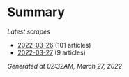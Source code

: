 # Summary
*Latest scrapes*
* [2022-03-26](https://github.com/nuuuwan/news_lk/blob/data/news_lk.2022-03-26.json) (101 articles)
* [2022-03-27](https://github.com/nuuuwan/news_lk/blob/data/news_lk.2022-03-27.json) (9 articles)

*Generated at 02:32AM, March 27, 2022*